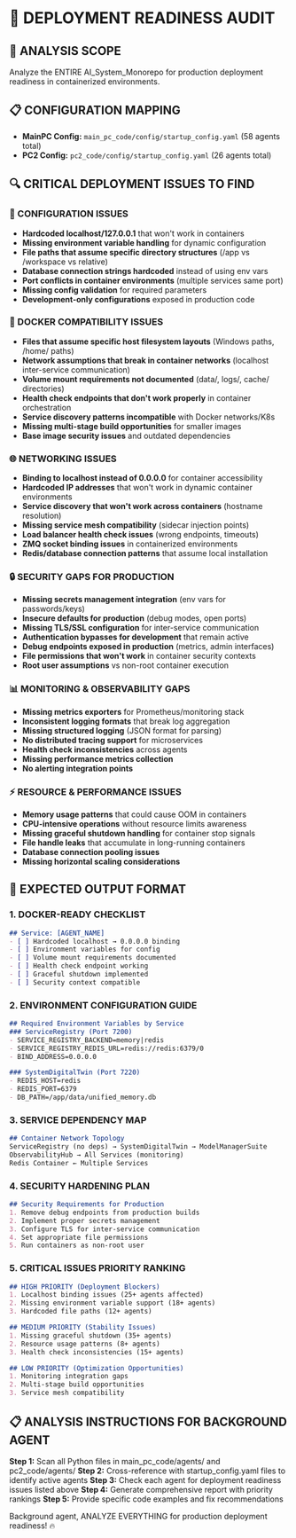 # 🐳 DEPLOYMENT READINESS AUDIT

## 🎯 **ANALYSIS SCOPE**
Analyze the ENTIRE AI_System_Monorepo for production deployment readiness in containerized environments.

## 📋 **CONFIGURATION MAPPING**
- **MainPC Config:** `main_pc_code/config/startup_config.yaml` (58 agents total)
- **PC2 Config:** `pc2_code/config/startup_config.yaml` (26 agents total)

## 🔍 **CRITICAL DEPLOYMENT ISSUES TO FIND**

### **🔧 CONFIGURATION ISSUES**
- **Hardcoded localhost/127.0.0.1** that won't work in containers
- **Missing environment variable handling** for dynamic configuration
- **File paths that assume specific directory structures** (/app vs /workspace vs relative)
- **Database connection strings hardcoded** instead of using env vars
- **Port conflicts in container environments** (multiple services same port)
- **Missing config validation** for required parameters
- **Development-only configurations** exposed in production code

### **🐳 DOCKER COMPATIBILITY ISSUES**
- **Files that assume specific host filesystem layouts** (Windows paths, /home/ paths)
- **Network assumptions that break in container networks** (localhost inter-service communication)
- **Volume mount requirements not documented** (data/, logs/, cache/ directories)
- **Health check endpoints that don't work properly** in container orchestration
- **Service discovery patterns incompatible** with Docker networks/K8s
- **Missing multi-stage build opportunities** for smaller images
- **Base image security issues** and outdated dependencies

### **🌐 NETWORKING ISSUES**
- **Binding to localhost instead of 0.0.0.0** for container accessibility
- **Hardcoded IP addresses** that won't work in dynamic container environments
- **Service discovery that won't work across containers** (hostname resolution)
- **Missing service mesh compatibility** (sidecar injection points)
- **Load balancer health check issues** (wrong endpoints, timeouts)
- **ZMQ socket binding issues** in containerized environments
- **Redis/database connection patterns** that assume local installation

### **🔒 SECURITY GAPS FOR PRODUCTION**
- **Missing secrets management integration** (env vars for passwords/keys)
- **Insecure defaults for production** (debug modes, open ports)
- **Missing TLS/SSL configuration** for inter-service communication
- **Authentication bypasses for development** that remain active
- **Debug endpoints exposed in production** (metrics, admin interfaces)
- **File permissions that won't work** in container security contexts
- **Root user assumptions** vs non-root container execution

### **📊 MONITORING & OBSERVABILITY GAPS**
- **Missing metrics exporters** for Prometheus/monitoring stack
- **Inconsistent logging formats** that break log aggregation
- **Missing structured logging** (JSON format for parsing)
- **No distributed tracing support** for microservices
- **Health check inconsistencies** across agents
- **Missing performance metrics collection**
- **No alerting integration points**

### **⚡ RESOURCE & PERFORMANCE ISSUES**
- **Memory usage patterns** that could cause OOM in containers
- **CPU-intensive operations** without resource limits awareness
- **Missing graceful shutdown handling** for container stop signals
- **File handle leaks** that accumulate in long-running containers
- **Database connection pooling issues**
- **Missing horizontal scaling considerations**

## 🚀 **EXPECTED OUTPUT FORMAT**

### **1. DOCKER-READY CHECKLIST**
```markdown
## Service: [AGENT_NAME]
- [ ] Hardcoded localhost → 0.0.0.0 binding
- [ ] Environment variables for config
- [ ] Volume mount requirements documented
- [ ] Health check endpoint working
- [ ] Graceful shutdown implemented
- [ ] Security context compatible
```

### **2. ENVIRONMENT CONFIGURATION GUIDE**
```markdown
## Required Environment Variables by Service
### ServiceRegistry (Port 7200)
- SERVICE_REGISTRY_BACKEND=memory|redis
- SERVICE_REGISTRY_REDIS_URL=redis://redis:6379/0
- BIND_ADDRESS=0.0.0.0

### SystemDigitalTwin (Port 7220)
- REDIS_HOST=redis
- REDIS_PORT=6379
- DB_PATH=/app/data/unified_memory.db
```

### **3. SERVICE DEPENDENCY MAP**
```markdown
## Container Network Topology
ServiceRegistry (no deps) → SystemDigitalTwin → ModelManagerSuite
ObservabilityHub → All Services (monitoring)
Redis Container ← Multiple Services
```

### **4. SECURITY HARDENING PLAN**
```markdown
## Security Requirements for Production
1. Remove debug endpoints from production builds
2. Implement proper secrets management
3. Configure TLS for inter-service communication
4. Set appropriate file permissions
5. Run containers as non-root user
```

### **5. CRITICAL ISSUES PRIORITY RANKING**
```markdown
## HIGH PRIORITY (Deployment Blockers)
1. Localhost binding issues (25+ agents affected)
2. Missing environment variable support (18+ agents)
3. Hardcoded file paths (12+ agents)

## MEDIUM PRIORITY (Stability Issues)
1. Missing graceful shutdown (35+ agents)
2. Resource usage patterns (8+ agents)
3. Health check inconsistencies (15+ agents)

## LOW PRIORITY (Optimization Opportunities)
1. Monitoring integration gaps
2. Multi-stage build opportunities
3. Service mesh compatibility
```

## 📋 **ANALYSIS INSTRUCTIONS FOR BACKGROUND AGENT**

**Step 1:** Scan all Python files in main_pc_code/agents/ and pc2_code/agents/
**Step 2:** Cross-reference with startup_config.yaml files to identify active agents
**Step 3:** Check each agent for deployment readiness issues listed above
**Step 4:** Generate comprehensive report with priority rankings
**Step 5:** Provide specific code examples and fix recommendations

Background agent, ANALYZE EVERYTHING for production deployment readiness! 🔥 